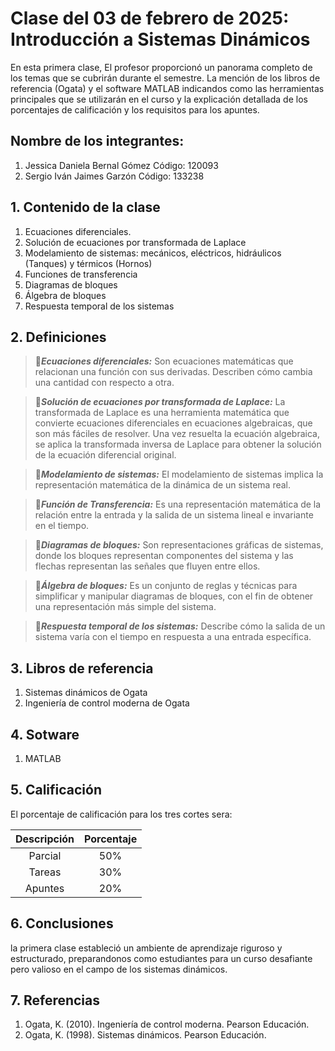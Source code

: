 # Clase del 03 de febrero de 2025: Introducción a Sistemas Dinámicos

En esta primera clase, El profesor proporcionó un panorama completo de los temas que se cubrirán durante el semestre. 
La mención de los libros de referencia (Ogata) y el software MATLAB indicandos como las herramientas principales que se utilizarán en el curso y la explicación detallada de los porcentajes de calificación y los requisitos para los apuntes.

## Nombre de los integrantes: 
1. Jessica Daniela Bernal Gómez Código: 120093
2. Sergio Iván Jaimes Garzón Código: 133238
   
## 1. Contenido de la clase

1.  Ecuaciones diferenciales.
2.  Solución de ecuaciones por transformada de Laplace
3.  Modelamiento de sistemas: mecánicos, eléctricos, hidráulicos (Tanques) y térmicos (Hornos)
4.  Funciones de transferencia
5.  Diagramas de bloques
6.  Álgebra de bloques
7.  Respuesta temporal de los sistemas

## 2. Definiciones

>   🔑***Ecuaciones diferenciales:*** Son ecuaciones matemáticas que relacionan una función con sus derivadas. Describen cómo cambia una cantidad con respecto a otra.

>   🔑***Solución de ecuaciones por transformada de Laplace:*** La transformada de Laplace es una herramienta matemática que convierte ecuaciones diferenciales en ecuaciones algebraicas, que son más fáciles de resolver. Una vez resuelta la ecuación algebraica, se aplica la transformada inversa de Laplace para obtener la solución de la ecuación diferencial original.

>   🔑***Modelamiento de sistemas:*** El modelamiento de sistemas implica la representación matemática de la dinámica de un sistema real.

>   🔑***Función de Transferencia:*** Es una representación matemática de la relación entre la entrada y la salida de un sistema lineal e invariante en el tiempo.

>   🔑***Diagramas de bloques:*** Son representaciones gráficas de sistemas, donde los bloques representan componentes del sistema y las flechas representan las señales que fluyen entre ellos.

>   🔑***Álgebra de bloques:*** Es un conjunto de reglas y técnicas para simplificar y manipular diagramas de bloques, con el fin de obtener una representación más simple del sistema.

>   🔑***Respuesta temporal de los sistemas:*** Describe cómo la salida de un sistema varía con el tiempo en respuesta a una entrada específica.


## 3. Libros de referencia

1.  Sistemas dinámicos de Ogata 
2.  Ingeniería de control moderna de Ogata

## 4. Sotware

1. MATLAB

## 5. Calificación

El porcentaje de calificación para los tres cortes sera:

|Descripción  |Porcentaje|
|:----------: |:--------:|
| Parcial     |   50%    |
| Tareas      |   30%    |
| Apuntes     |   20%    |

## 6. Conclusiones

la primera clase estableció un ambiente de aprendizaje riguroso y estructurado, preparandonos como estudiantes para un curso desafiante pero valioso en el campo de los sistemas dinámicos.

## 7. Referencias

1. Ogata, K. (2010). Ingeniería de control moderna. Pearson Educación.
2. Ogata, K. (1998). Sistemas dinámicos. Pearson Educación.
